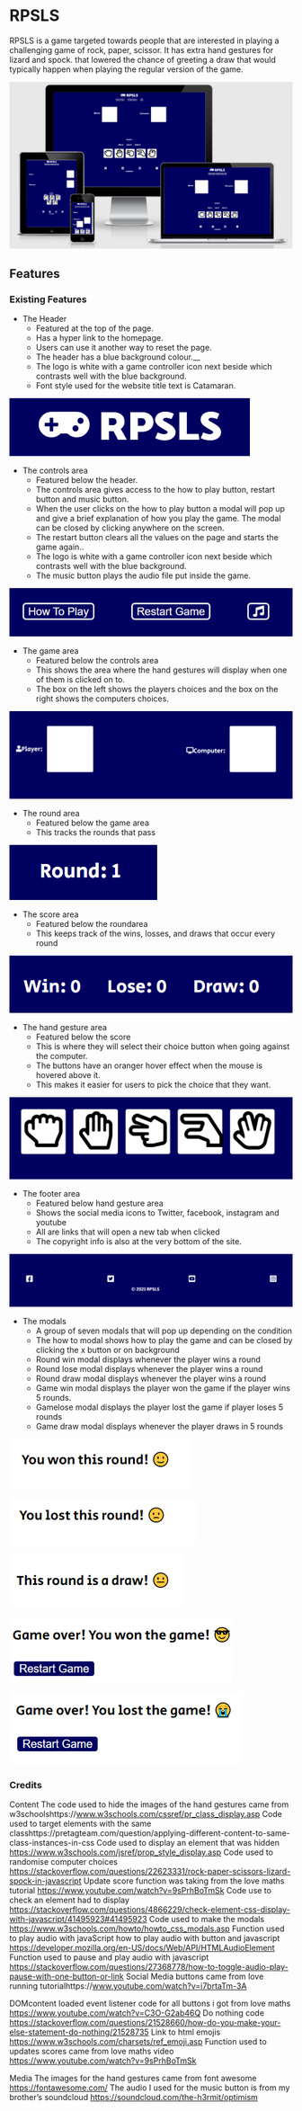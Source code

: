 # RPSLS
RPSLS is a game targeted towards people that are interested in playing a challenging game of rock, paper, scissor. 
It has extra hand gestures for  lizard and spock. that lowered the chance of greeting a draw that would typically happen when playing the regular version of the game.

![RPSLS website Mockup](https://github.com/Awoyalejohn/RPSLS/blob/main/assets/readme-files/website-mockup-image.PNG)

## Features 

### Existing Features
 
- The Header
  - Featured at the top of the page.
  - Has a hyper link to the homepage.
  - Users can use it another way to reset the page.
  - The header has a blue background colour.__
  - The logo is white with a game controller icon next beside which contrasts well with the blue background.
  - Font style used for the website title text is Catamaran.
 
![Header](https://github.com/Awoyalejohn/RPSLS/blob/main/assets/readme-files/heade-image.PNG)
 
- The controls area
  - Featured below the header.
  - The controls area gives access to the how to play button, restart button and music button.
  - When the user clicks on the how to play button a modal will pop up and give a brief explanation of how you play the game. The modal can be closed by clicking anywhere on the screen.
  - The restart button clears all the values on the page and starts the game again..
  - The logo is white with a game controller icon next beside which contrasts well with the blue background.
  - The music button plays the audio file put inside the game.
 
![Controls area image](https://github.com/Awoyalejohn/RPSLS/blob/main/assets/readme-files/controls-image.PNG)
 
- The game area
  - Featured below the controls area
  - This shows the area where the hand gestures will display when one of them is clicked on to.
  - The box on the left shows the players choices and the box on the right shows the computers choices.
 
 ![game area image](https://github.com/Awoyalejohn/RPSLS/blob/main/assets/readme-files/game-area-image.PNG)
 
- The round area
  - Featured below the game area
  - This tracks the rounds that pass
 
![round area image](https://github.com/Awoyalejohn/RPSLS/blob/main/assets/readme-files/round%20image.PNG)
 
- The score area
  - Featured below the roundarea
  - This keeps track of the wins, losses, and draws that occur every round
 
![score area image](https://github.com/Awoyalejohn/RPSLS/blob/main/assets/readme-files/score-image.PNG)
 
- The hand gesture area
  - Featured below the score
  - This is where they will select their choice button when going against the computer.
  - The buttons have an oranger hover effect when the mouse is hovered above it.
  - This makes it easier for users to pick the choice that they want.
 
![hand gesture area](https://github.com/Awoyalejohn/RPSLS/blob/main/assets/readme-files/hand-gestures-image.PNG)
 
- The footer area
  - Featured below hand gesture area
  - Shows the social media icons to Twitter, facebook, instagram and youtube
  - All are links that will open a new tab when clicked
  - The copyright info is also at the very bottom of the site.
 
![footer area](https://github.com/Awoyalejohn/RPSLS/blob/main/assets/readme-files/footer-image.PNG)
 
- The modals 
  - A group of seven modals that will pop up depending on the condition
  - The how to modal shows how to play the game and can be closed by clicking the x  button or on background
  - Round win modal displays whenever the player wins a round
  - Round lose modal displays whenever the player wins a round 
  - Round draw modal displays whenever the player wins a round 
  - Game win  modal displays the player won the game if the player wins 5 rounds.
  - Gamelose  modal displays the player lost the game if  player loses 5 rounds
  - Game draw modal displays whenever the player draws in 5 rounds
 
![the modals](https://github.com/Awoyalejohn/RPSLS/blob/main/assets/readme-files/round-win.PNG)
 
![the modals](https://github.com/Awoyalejohn/RPSLS/blob/main/assets/readme-files/round-lose.PNG)
 
![the modals](https://github.com/Awoyalejohn/RPSLS/blob/main/assets/readme-files/round-draw.PNG)
  
![the modals](https://github.com/Awoyalejohn/RPSLS/blob/main/assets/readme-files/game-win.PNG)
   
![the modals](https://github.com/Awoyalejohn/RPSLS/blob/main/assets/readme-files/game-lose.PNG)


    
### Credits
Content
The code used to hide the images of the hand gestures came from w3schoolshttps://www.w3schools.com/cssref/pr_class_display.asp
Code used to target elements with the same classhttps://pretagteam.com/question/applying-different-content-to-same-class-instances-in-css
Code used to display an element that was hidden https://www.w3schools.com/jsref/prop_style_display.asp
Code used to randomise computer choices https://stackoverflow.com/questions/22623331/rock-paper-scissors-lizard-spock-in-javascript 
Update score function was taking from the love maths tutorial https://www.youtube.com/watch?v=9sPrhBoTmSk
Code use to check an element had to display https://stackoverflow.com/questions/4866229/check-element-css-display-with-javascript/41495923#41495923
Code used to make the modals https://www.w3schools.com/howto/howto_css_modals.asp
Function used to play audio with javaScript how to play audio with button and javascript https://developer.mozilla.org/en-US/docs/Web/API/HTMLAudioElement
Function used to pause and play audio with javascript https://stackoverflow.com/questions/27368778/how-to-toggle-audio-play-pause-with-one-button-or-link
Social Media buttons came from love running tutorialhttps://www.youtube.com/watch?v=i7brtaTm-3A


DOMcontent loaded event listener code for all buttons i got from love maths https://www.youtube.com/watch?v=C3O-G2ab46Q
Do nothing code https://stackoverflow.com/questions/21528660/how-do-you-make-your-else-statement-do-nothing/21528735
Link to html emojis https://www.w3schools.com/charsets/ref_emoji.asp
Function used to updates scores came from love maths video https://www.youtube.com/watch?v=9sPrhBoTmSk




Media
The images for the hand gestures came from font awesome https://fontawesome.com/
The audio I used for the music button is from my brother’s soundcloud https://soundcloud.com/the-h3rmit/optimism

     
  
 
 

